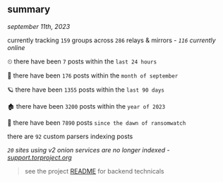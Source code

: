 
## summary
_september 11th, 2023_

currently tracking `159` groups across `286` relays & mirrors - _`116` currently online_

⏲ there have been `7` posts within the `last 24 hours`

🦈 there have been `176` posts within the `month of september`

🪐 there have been `1355` posts within the `last 90 days`

🏚 there have been `3200` posts within the `year of 2023`

🦕 there have been `7890` posts `since the dawn of ransomwatch`

there are `92` custom parsers indexing posts

_`20` sites using v2 onion services are no longer indexed - [support.torproject.org](https://support.torproject.org/onionservices/v2-deprecation/)_

> see the project [README](https://github.com/joshhighet/ransomwatch#ransomwatch--) for backend technicals
